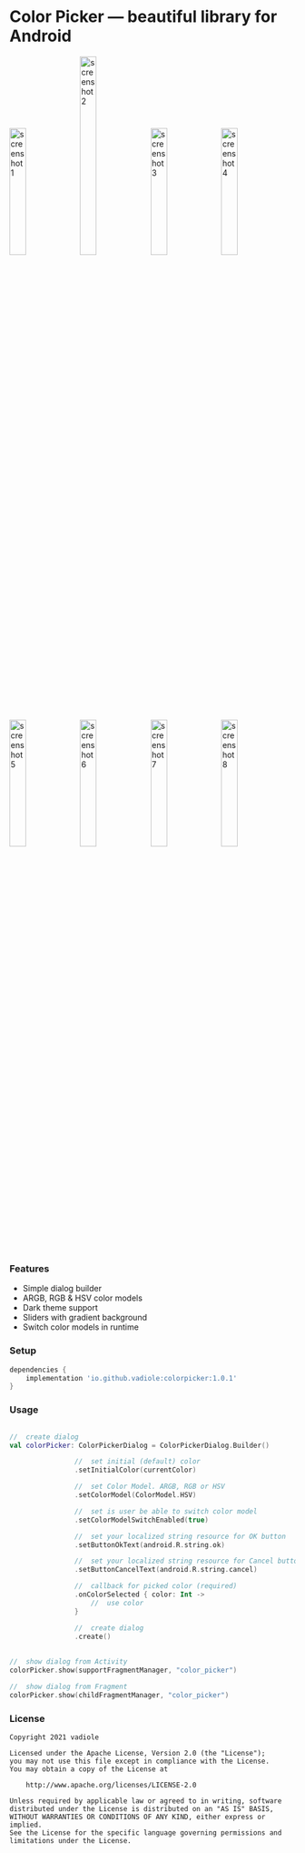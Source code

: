 # Color Picker — beautiful library for Android

<img src="https://raw.githubusercontent.com/vadiole/colorpicker/master/assets/1_l.png" alt="screenshot 1" width="23.9%" height="23.9%"> <img src="https://raw.githubusercontent.com/vadiole/colorpicker/master/assets/1_d.png" alt="screenshot 2" width="23.9%" height="29.9%"> <img src="https://raw.githubusercontent.com/vadiole/colorpicker/master/assets/2_l.png" alt="screenshot 3" width="23.9%" height="23.9%"> <img src="https://raw.githubusercontent.com/vadiole/colorpicker/master/assets/2_d.png" alt="screenshot 4" width="23.9%" height="23.9%"> <img src="https://raw.githubusercontent.com/vadiole/colorpicker/master/assets/3_l.png" alt="screenshot 5" width="23.9%" height="23.9%"> <img src="https://raw.githubusercontent.com/vadiole/colorpicker/master/assets/3_d.png" alt="screenshot 6" width="23.9%" height="23.9%"> <img src="https://raw.githubusercontent.com/vadiole/colorpicker/master/assets/4_l.png" alt="screenshot 7" width="23.9%" height="23.9%"> <img src="https://raw.githubusercontent.com/vadiole/colorpicker/master/assets/4_d.png" alt="screenshot 8" width="23.9%" height="23.9%">

### Features
  - Simple dialog builder 
  - ARGB, RGB & HSV color models
  - Dark theme support
  - Sliders with gradient background
  - Switch color models in runtime


### Setup
```gradle
dependencies {
    implementation 'io.github.vadiole:colorpicker:1.0.1'
}
```

### Usage
```kotlin

//  create dialog
val colorPicker: ColorPickerDialog = ColorPickerDialog.Builder()

                //  set initial (default) color
                .setInitialColor(currentColor)

                //  set Color Model. ARGB, RGB or HSV
                .setColorModel(ColorModel.HSV)

                //  set is user be able to switch color model
                .setColorModelSwitchEnabled(true)

                //  set your localized string resource for OK button
                .setButtonOkText(android.R.string.ok)

                //  set your localized string resource for Cancel button
                .setButtonCancelText(android.R.string.cancel)

                //  callback for picked color (required)
                .onColorSelected { color: Int ->
                    //  use color
                }

                //  create dialog
                .create()
                
                
//  show dialog from Activity
colorPicker.show(supportFragmentManager, "color_picker") 

//  show dialog from Fragment
colorPicker.show(childFragmentManager, "color_picker")      
```

### License
```
Copyright 2021 vadiole

Licensed under the Apache License, Version 2.0 (the "License");
you may not use this file except in compliance with the License.
You may obtain a copy of the License at

    http://www.apache.org/licenses/LICENSE-2.0

Unless required by applicable law or agreed to in writing, software
distributed under the License is distributed on an "AS IS" BASIS,
WITHOUT WARRANTIES OR CONDITIONS OF ANY KIND, either express or implied.
See the License for the specific language governing permissions and
limitations under the License.
```
